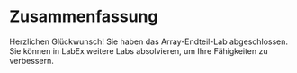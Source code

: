 # Zusammenfassung

Herzlichen Glückwunsch! Sie haben das Array-Endteil-Lab abgeschlossen. Sie können in LabEx weitere Labs absolvieren, um Ihre Fähigkeiten zu verbessern.
